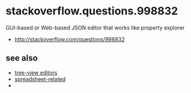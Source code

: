 # stackoverflow.questions.998832

GUI-based or Web-based JSON editor that works like property explorer

* http://stackoverflow.com/questions/998832

## see also

* [tree-view editors](http://www.slant.co/topics/2213/~what-are-the-best-wysiwyg-tree-view-etc-editors-for-json-xml-yaml-toml-data-files)
* [spreadsheet-related](http://help.smartsheet.com/customer/portal/articles/504734-hierarchy-indenting-outdenting-rows)
* 

 
